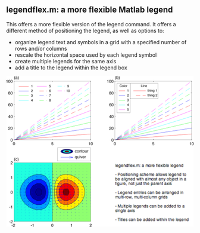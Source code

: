 ## legendflex.m: a more flexible Matlab legend

This offers a more flexible version of the legend command.  It offers a different method of positioning the legend, as well as options to:
 
- organize legend text and symbols in a grid with a specified number of rows and/or columns 
- rescale the horizontal space used by each legend symbol
- create multiple legends for the same axis
- add a title to the legend within the legend box

![legendflex example](legendflex/legendflex.png)
